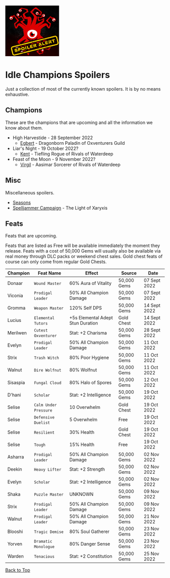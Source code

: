 ![Banner](images/banner.png)

# Idle Champions Spoilers
Just a collection of most of the currently known spoilers. It is by no means exhaustive.

## Champions
These are the champions that are upcoming and all the information we know about them.

* High Harvestide - 28 September 2022
  * [Egbert](egbert.md) - Dragonborn Paladin of Oxventurers Guild
* Liar's Night - 19 October 2022?
  * [Kent](kent.md) - Tiefling Rogue of Rivals of Waterdeep
* Feast of the Moon - 9 November 2022?
  * [Virgil](virgil.md) - Aasimar Sorcerer of Rivals of Waterdeep

## Misc
Miscellaneous spoilers.

* [Seasons](seasons.md)
* [Spelljammer Campaign](spelljammer.md) - The Light of Xaryxis

## Feats
Feats that are upcoming.

Feats that are listed as Free will be available immediately the moment they release. Feats with a cost of 50,000 Gems will usually also be available via real money through DLC packs or weekend chest sales. Gold chest feats of course can only come from regular Gold Chests.

| Champion | Feat Name | Effect | Source | Date |
|---|---|---|---|---|
| Donaar | `Wound Master` | 60% Aura of Vitality | 50,000 Gems | 07 Sept 2022 |
| Viconia | `Prodigal Leader` | 50% All Champion Damage | 50,000 Gems | 07 Sept 2022 |
| Gromma | `Weapon Master` | 120% Self DPS | 50,000 Gems | 14 Sept 2022 |
| Lucius | `Elemental Tutors` | +5s Elemental Adept Stun Duration | Gold Chest | 14 Sept 2022 |
| Merilwen | `Cutest Oxventurer` | Stat: +2 Charisma | 50,000 Gems | 28 Sept 2022 |
| Evelyn | `Prodigal Leader` | 50% All Champion Damage | 50,000 Gems | 11 Oct 2022 |
| Strix | `Trash Witch` | 80% Poor Hygiene | 50,000 Gems | 11 Oct 2022 |
| Walnut | `Dire Wolfnut` | 80% Wolfnut | 50,000 Gems | 11 Oct 2022 |
| Sisaspia | `Fungal Cloud` | 80% Halo of Spores | 50,000 Gems | 12 Oct 2022 |
| D'hani | `Scholar` | Stat: +2 Intelligence | 50,000 Gems | 19 Oct 2022 |
| Selise | `Calm Under Pressure` | 10 Overwhelm | Gold Chest | 19 Oct 2022 |
| Selise | `Defensive Duelist` | 5 Overwhelm | Free | 19 Oct 2022 |
| Selise | `Resilient` | 30% Health | Gold Chest | 19 Oct 2022 |
| Selise | `Tough` | 15% Health | Free | 19 Oct 2022 |
| Asharra | `Prodigal Leader` | 50% All Champion Damage | 50,000 Gems | 02 Nov 2022 |
| Deekin | `Heavy Lifter` | Stat: +2 Strength | 50,000 Gems | 02 Nov 2022 |
| Evelyn | `Scholar` | Stat: +2 Intelligence | 50,000 Gems | 02 Nov 2022 |
| Shaka | `Puzzle Master` | UNKNOWN | 50,000 Gems | 09 Nov 2022 |
| Strix | `Prodigal Leader` | 50% All Champion Damage | 50,000 Gems | 09 Nov 2022 |
| Walnut | `Prodigal Leader` | 50% All Champion Damage | 50,000 Gems | 21 Nov 2022 |
| Blooshi | `Tragic Demise` | 80% Soul Gatherer | 50,000 Gems | 23 Nov 2022 |
| Yorven | `Dramatic Monologue` | 80% Danger Sense | 50,000 Gems | 23 Nov 2022 |
| Warden | `Tenacious` | Stat: +2 Constitution | 50,000 Gems | 25 Nov 2022 |

[Back to Top](#top)
